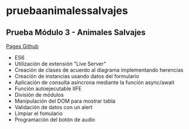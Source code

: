 # pruebaanimalessalvajes

## Prueba Módulo 3 - Animales Salvajes

[Pages Github](https://mjramirez1.github.io/pruebaanimalessalvajes/)

- ES6
- Utilización de extensión "Live Server"
- Creación de clases de acuerdo al diagrama implementando herencias
- Creación de instancias usando datos del formulario
- Aplicación de consulta asíncrona mediante la función async/await 
- Función autoejecutable IIFE
- División de módulos
- Manipulación del DOM para mostrar tabla
- Validación de datos con un alert
- Limpiar el fomulario
- Programación del botón de audio
